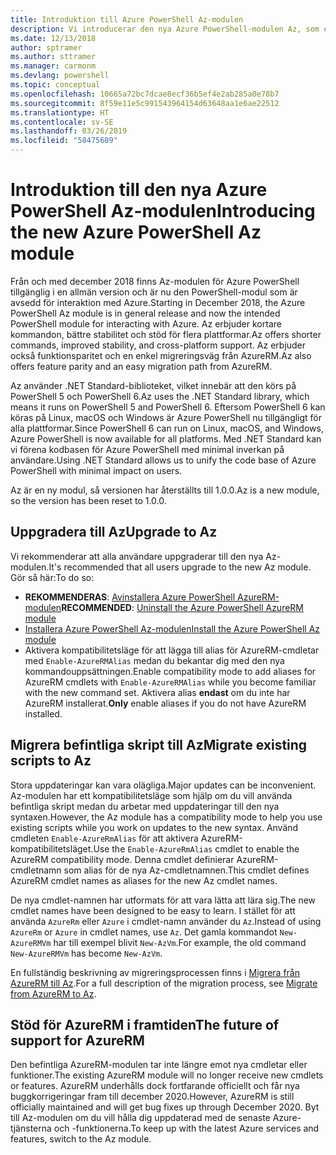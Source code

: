 ```yaml
---
title: Introduktion till Azure PowerShell Az-modulen
description: Vi introducerar den nya Azure PowerShell-modulen Az, som ersätter AzureRM-modulen.
ms.date: 12/13/2018
author: sptramer
ms.author: sttramer
ms.manager: carmonm
ms.devlang: powershell
ms.topic: conceptual
ms.openlocfilehash: 10665a72bc7dcae8ecf36b5ef4e2ab285a0e78b7
ms.sourcegitcommit: 8f59e11e5c991543964154d63648aa1e6ae22512
ms.translationtype: HT
ms.contentlocale: sv-SE
ms.lasthandoff: 03/26/2019
ms.locfileid: "58475689"
---
```

# <a name="introducing-the-new-azure-powershell-az-module"></a><span data-ttu-id="daebd-103">Introduktion till den nya Azure PowerShell Az-modulen</span><span class="sxs-lookup"><span data-stu-id="daebd-103">Introducing the new Azure PowerShell Az module</span></span>

<span data-ttu-id="daebd-104">Från och med december 2018 finns Az-modulen för Azure PowerShell tillgänglig i en allmän version och är nu den PowerShell-modul som är avsedd för interaktion med Azure.</span><span class="sxs-lookup"><span data-stu-id="daebd-104">Starting in December 2018, the Azure PowerShell Az module is in general release and now the intended PowerShell module for interacting with Azure.</span></span> <span data-ttu-id="daebd-105">Az erbjuder kortare kommandon, bättre stabilitet och stöd för flera plattformar.</span><span class="sxs-lookup"><span data-stu-id="daebd-105">Az offers shorter commands, improved stability, and cross-platform support.</span></span> <span data-ttu-id="daebd-106">Az erbjuder också funktionsparitet och en enkel migreringsväg från AzureRM.</span><span class="sxs-lookup"><span data-stu-id="daebd-106">Az also offers feature parity and an easy migration path from AzureRM.</span></span>

<span data-ttu-id="daebd-107">Az använder .NET Standard-biblioteket, vilket innebär att den körs på PowerShell 5 och PowerShell 6.</span><span class="sxs-lookup"><span data-stu-id="daebd-107">Az uses the .NET Standard library, which means it runs on PowerShell 5 and PowerShell 6.</span></span>
<span data-ttu-id="daebd-108">Eftersom PowerShell 6 kan köras på Linux, macOS och Windows är Azure PowerShell nu tillgängligt för alla plattformar.</span><span class="sxs-lookup"><span data-stu-id="daebd-108">Since PowerShell 6 can run on Linux, macOS, and Windows, Azure PowerShell is now available for all platforms.</span></span>
<span data-ttu-id="daebd-109">Med .NET Standard kan vi förena kodbasen för Azure PowerShell med minimal inverkan på användare.</span><span class="sxs-lookup"><span data-stu-id="daebd-109">Using .NET Standard allows us to unify the code base of Azure PowerShell with minimal impact on users.</span></span>

<span data-ttu-id="daebd-110">Az är en ny modul, så versionen har återställts till 1.0.0.</span><span class="sxs-lookup"><span data-stu-id="daebd-110">Az is a new module, so the version has been reset to 1.0.0.</span></span>

## <a name="upgrade-to-az"></a><span data-ttu-id="daebd-111">Uppgradera till Az</span><span class="sxs-lookup"><span data-stu-id="daebd-111">Upgrade to Az</span></span>

<span data-ttu-id="daebd-112">Vi rekommenderar att alla användare uppgraderar till den nya Az-modulen.</span><span class="sxs-lookup"><span data-stu-id="daebd-112">It's recommended that all users upgrade to the new Az module.</span></span> <span data-ttu-id="daebd-113">Gör så här:</span><span class="sxs-lookup"><span data-stu-id="daebd-113">To do so:</span></span>

* <span data-ttu-id="daebd-114">__REKOMMENDERAS__: [Avinstallera Azure PowerShell AzureRM-modulen](/powershell/azure/uninstall-az-ps#uninstall-the-azurerm-module)</span><span class="sxs-lookup"><span data-stu-id="daebd-114">__RECOMMENDED__: [Uninstall the Azure PowerShell AzureRM module](/powershell/azure/uninstall-az-ps#uninstall-the-azurerm-module)</span></span>
* [<span data-ttu-id="daebd-115">Installera Azure PowerShell Az-modulen</span><span class="sxs-lookup"><span data-stu-id="daebd-115">Install the Azure PowerShell Az module</span></span>](/powershell/azure/install-az-ps)
* <span data-ttu-id="daebd-116">Aktivera kompatibilitetsläge för att lägga till alias för AzureRM-cmdletar med `Enable-AzureRMAlias` medan du bekantar dig med den nya kommandouppsättningen.</span><span class="sxs-lookup"><span data-stu-id="daebd-116">Enable compatibility mode to add aliases for AzureRM cmdlets with `Enable-AzureRMAlias` while you become familiar with the new command set.</span></span> <span data-ttu-id="daebd-117">Aktivera alias __endast__ om du inte har AzureRM installerat.</span><span class="sxs-lookup"><span data-stu-id="daebd-117">__Only__ enable aliases if you do not have AzureRM installed.</span></span>

## <a name="migrate-existing-scripts-to-az"></a><span data-ttu-id="daebd-118">Migrera befintliga skript till Az</span><span class="sxs-lookup"><span data-stu-id="daebd-118">Migrate existing scripts to Az</span></span>

<span data-ttu-id="daebd-119">Stora uppdateringar kan vara olägliga.</span><span class="sxs-lookup"><span data-stu-id="daebd-119">Major updates can be inconvenient.</span></span> <span data-ttu-id="daebd-120">Az-modulen har ett kompatibilitetsläge som hjälp om du vill använda befintliga skript medan du arbetar med uppdateringar till den nya syntaxen.</span><span class="sxs-lookup"><span data-stu-id="daebd-120">However, the Az module has a compatibility mode to help you use existing scripts while you work on updates to the new syntax.</span></span> <span data-ttu-id="daebd-121">Använd cmdleten `Enable-AzureRmAlias` för att aktivera AzureRM-kompatibilitetsläget.</span><span class="sxs-lookup"><span data-stu-id="daebd-121">Use the `Enable-AzureRmAlias` cmdlet to enable the AzureRM compatibility mode.</span></span> <span data-ttu-id="daebd-122">Denna cmdlet definierar AzureRM-cmdletnamn som alias för de nya Az-cmdletnamnen.</span><span class="sxs-lookup"><span data-stu-id="daebd-122">This cmdlet defines AzureRM cmdlet names as aliases for the new Az cmdlet names.</span></span>

<span data-ttu-id="daebd-123">De nya cmdlet-namnen har utformats för att vara lätta att lära sig.</span><span class="sxs-lookup"><span data-stu-id="daebd-123">The new cmdlet names have been designed to be easy to learn.</span></span> <span data-ttu-id="daebd-124">I stället för att använda `AzureRm` eller `Azure` i cmdlet-namn använder du `Az`.</span><span class="sxs-lookup"><span data-stu-id="daebd-124">Instead of using `AzureRm` or `Azure` in cmdlet names, use `Az`.</span></span> <span data-ttu-id="daebd-125">Det gamla kommandot `New-AzureRMVm` har till exempel blivit `New-AzVm`.</span><span class="sxs-lookup"><span data-stu-id="daebd-125">For example, the old command `New-AzureRMVm` has become `New-AzVm`.</span></span>

<span data-ttu-id="daebd-126">En fullständig beskrivning av migreringsprocessen finns i [Migrera från AzureRM till Az](migrate-from-azurerm-to-az.md).</span><span class="sxs-lookup"><span data-stu-id="daebd-126">For a full description of the migration process, see [Migrate from AzureRM to Az](migrate-from-azurerm-to-az.md).</span></span>

## <a name="the-future-of-support-for-azurerm"></a><span data-ttu-id="daebd-127">Stöd för AzureRM i framtiden</span><span class="sxs-lookup"><span data-stu-id="daebd-127">The future of support for AzureRM</span></span>

<span data-ttu-id="daebd-128">Den befintliga AzureRM-modulen tar inte längre emot nya cmdletar eller funktioner.</span><span class="sxs-lookup"><span data-stu-id="daebd-128">The existing AzureRM module will no longer receive new cmdlets or features.</span></span> <span data-ttu-id="daebd-129">AzureRM underhålls dock fortfarande officiellt och får nya buggkorrigeringar fram till december 2020.</span><span class="sxs-lookup"><span data-stu-id="daebd-129">However, AzureRM is still officially maintained and will get bug fixes up through December 2020.</span></span> <span data-ttu-id="daebd-130">Byt till Az-modulen om du vill hålla dig uppdaterad med de senaste Azure-tjänsterna och -funktionerna.</span><span class="sxs-lookup"><span data-stu-id="daebd-130">To keep up with the latest Azure services and features, switch to the Az module.</span></span>
